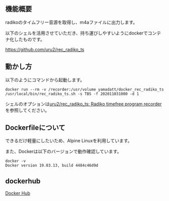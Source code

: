 ## 機能概要

radikoのタイムフリー音源を取得し、m4aファイルに出力します。

以下のシェルを活用させていただき、持ち運びしやすいようにdockerでコンテナ化したものです。

https://github.com/uru2/rec_radiko_ts



## 動かし方

以下のようにコマンドから起動します。

```
docker run --rm -v /recorder:/usr/volume yamadatt/docker_rec_radiko_ts /usr/local/bin/rec_radiko_ts.sh -s TBS -f 202011031000 -d 1
```

シェルのオプションは[uru2/rec\_radiko\_ts: Radiko timefree program recorder](https://github.com/uru2/rec_radiko_ts)を参照してください。

## Dockerfileについて

できるだけ軽量にしたいため、Alpine Linuxを利用しています。

また、Dockerは以下のバージョンで動作確認しています。

```
docker -v
Docker version 19.03.13, build 4484c46d9d
```

## dockerhub

[Docker Hub](https://hub.docker.com/repository/docker/yamadatt/docker_rec_radiko_ts)